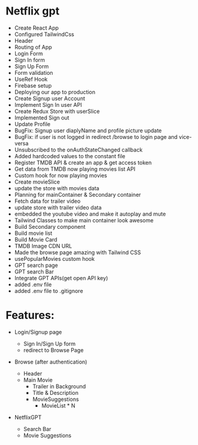 # Netflix gpt

- Create React App
- Configured TailwindCss
- Header
- Routing of App
- Login Form
- Sign In form
- Sign Up Form
- Form validation
- UseRef Hook
- Firebase setup
- Deploying our app to production
- Create Signup user Account
- Implement Sign In user API
- Create Redux Store with userSlice
- Implemented Sign out 
- Update Profile
- BugFix: Signup user diaplyName and profile picture update
- BugFix: if user is not logged in redirect /browse to login page and vice-versa
- Unsubscribed to the onAuthStateChanged callback
- Added hardcoded values to the constant file
- Register TMDB API & create an app & get access token
- Get data from TMDB now playing movies list API
- Custom hook for now playing movies
- Create movieSlice
- update the store with movies data
- Planning for mainContainer & Secondary container
- Fetch data for trailer video
- update store with trailer video data
- embedded the youtube video and make it autoplay and mute
- Tailwind Classes to make main container look awesome
- Build Secondary component
- Build movie list
- Build Movie Card
- TMDB Image CDN URL
- Made the browse page amazing with Tailwind CSS
- usePopularMovies custom hook
- GPT search page
- GPT search Bar
- Integrate GPT APIs(get open API key)
- added .env file
- added .env file to .gitignore

# Features:
- Login/Signup page
    - Sign In/Sign Up form
    - redirect to Browse Page
- Browse (after authentication)
    - Header
    - Main Movie
        - Trailer in Background
        - Title & Description
        - MovieSuggestions
            - MovieList * N

- NetflixGPT
    - Search Bar
    - Movie Suggestions